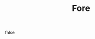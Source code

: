 ---
layout: photo
modal: true
thumb: https://csnapmediahost.github.io/assets1/Thumbs/Fore.jpg
full: https://csnapmediahost.github.io/assets1/Render/Fore.jpg
size: small
ar: portrait
body: false
title: "Fore"
tags: street man-made
---